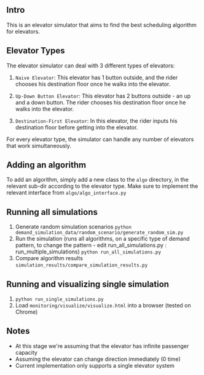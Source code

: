 Intro
----
This is an elevator simulator that aims to find the best scheduling algorithm for elevators.  

Elevator Types
--------------

The elevator simulator can deal with 3 different types of elevators: 
1. `Naive Elevator`:
This elevator has 1 button outside, and the rider chooses his destination floor once he walks into the elevator.

2. `Up-Down Button Elevator`:
This elevator has 2 buttons outside - an up and a down button. The rider chooses his destination floor once he walks into the elevator.


3. `Destination-First Elevator`:
In this elevator, the rider inputs his destination floor before getting into the elevator.

For every elevator type, the simulator can handle any number of elevators that work simultaneously.

Adding an algorithm
-------------------
To add an algorithm, simply add a new class to the `algo` directory, in the relevant sub-dir according to the elevator type.
Make sure to implement the relevant interface from `algo/algo_interface.py`

Running all simulations
-----------------------
1. Generate random simulation scenarios
`python demand_simulation_data/random_scenario/generate_random_sim.py`
2. Run the simulation (runs all algorithms, on a specific type of demand pattern, to change the pattern - edit run_all_simulations.py : run_multiple_simulations)
`python run_all_simulations.py`
3. Compare algorithm results
`simulation_results/compare_simulation_results.py` 

Running and visualizing single simulation
-----------------------------------------
1. `python run_single_simulations.py`
2. Load `monitoring/visualize/visualize.html` into a browser (tested on Chrome)

Notes
-----------
- At this stage we're assuming that the elevator has infinite passenger capacity
- Assuming the elevator can change direction immediately (0 time)
- Current implementation only supports a single elevator system
